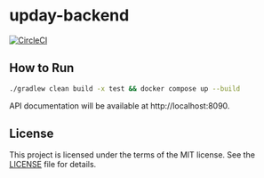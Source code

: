 # upday-backend

[![CircleCI](https://circleci.com/gh/bkhablenko/upday-backend.svg?style=shield)](https://circleci.com/gh/bkhablenko/upday-backend)

## How to Run

```bash
./gradlew clean build -x test && docker compose up --build
```

API documentation will be available at http://localhost:8090.

## License

This project is licensed under the terms of the MIT license. See the [LICENSE](LICENSE) file for details.
